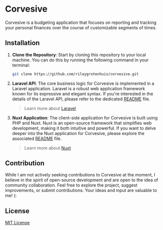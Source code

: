 # Corvesive

Corvesive is a budgeting application that focuses on reporting and tracking your personal finances over the course of customizable segments of times.

## Installation

1. **Clone the Repository**: Start by cloning this repository to your local machine. You can do this by running the following command in your terminal:

    ```bash
    git clone https://github.com/rileygrotenhuis/corvesive.git
    ```

2. **Laravel API**: The core business logic for Corvesive is implemented in a Laravel application. Laravel is a robust web application framework known for its expressive and elegant syntax. If you're interested in the details of the Laravel API, please refer to the dedicated [README](./api.corvesive.com/README.md) file.

    > Learn more about [Laravel](https://laravel.com/)

3. **Nuxt Application**: The client-side application for Corvesive is built using PHP and Nuxt. Nuxt is an open-source framework that simplifies web development, making it both intuitive and powerful. If you want to delve deeper into the Nuxt application for Corvesive, please explore the associated [README](./www.corvesive.com/README.md) file.

    > Learn more about [Nuxt](https://nuxt.com/)

## Contribution

While I am not actively seeking contributions to Corvesive at the moment, I believe in the spirit of open-source development and are open to the idea of community collaboration. Feel free to explore the project, suggest improvements, or submit contributions. Your ideas and input are valuable to me! (:  

## License

[MIT License](LICENSE.txt)
